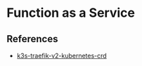 # Function as a Service

## References

* [k3s-traefik-v2-kubernetes-crd](https://github.com/sleighzy/k3s-traefik-v2-kubernetes-crd)